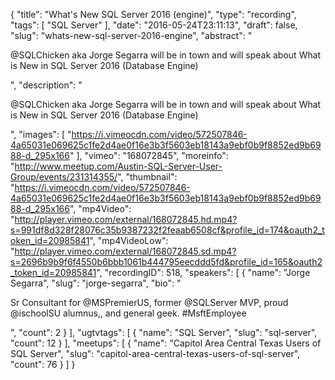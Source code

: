 {
  "title": "What's New SQL Server 2016 (engine)",
  "type": "recording",
  "tags": [
    "SQL Server"
  ],
  "date": "2016-05-24T23:11:13",
  "draft": false,
  "slug": "whats-new-sql-server-2016-engine",
  "abstract": "<p>@SQLChicken aka Jorge Segarra will be in town and will speak about What is New in SQL Server 2016 (Database Engine)</p>",
  "description": "<p>@SQLChicken aka Jorge Segarra will be in town and will speak about What is New in SQL Server 2016 (Database Engine)</p>",
  "images": [
    "https://i.vimeocdn.com/video/572507846-4a65031e069625c1fe2d4ae0f16e3b3f5603eb18143a9ebf0b9f8852ed9b6988-d_295x166"
  ],
  "vimeo": "168072845",
  "moreinfo": "http://www.meetup.com/Austin-SQL-Server-User-Group/events/231314355/",
  "thumbnail": "https://i.vimeocdn.com/video/572507846-4a65031e069625c1fe2d4ae0f16e3b3f5603eb18143a9ebf0b9f8852ed9b6988-d_295x166",
  "mp4Video": "http://player.vimeo.com/external/168072845.hd.mp4?s=991df8d328f28076c35b9387232f2feaab6508cf&profile_id=174&oauth2_token_id=20985841",
  "mp4VideoLow": "http://player.vimeo.com/external/168072845.sd.mp4?s=2696b9b9f6f4550b6bbb1061b444795eecddd5fd&profile_id=165&oauth2_token_id=20985841",
  "recordingID": 518,
  "speakers": [
    {
      "name": "Jorge Segarra",
      "slug": "jorge-segarra",
      "bio": "<p>Sr Consultant for @MSPremierUS, former @SQLServer MVP, proud @ischoolSU alumnus,, and general geek. #MsftEmployee</p>",
      "count": 2
    }
  ],
  "ugtvtags": [
    {
      "name": "SQL Server",
      "slug": "sql-server",
      "count": 12
    }
  ],
  "meetups": [
    {
      "name": "Capitol Area Central Texas Users of SQL Server",
      "slug": "capitol-area-central-texas-users-of-sql-server",
      "count": 76
    }
  ]
}
